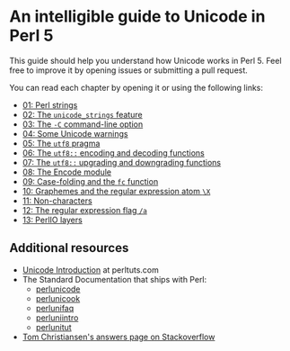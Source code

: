# An intelligible guide to Unicode in Perl 5

This guide should help you understand how Unicode works in Perl 5. Feel free
to improve it by opening issues or submitting a pull request.

You can read each chapter by opening it or using the following links:

* [01: Perl strings](01-Perl-strings.mkdn)
* [02: The `unicode_strings` feature](02-unicode_strings.mkdn)
* [03: The `-C` command-line option](03-dash-C-CLI.mkdn)
* [04: Some Unicode warnings](04-Unicode-warnings.mkdn)
* [05: The `utf8` pragma](05-utf8-pragma.mkdn)
* [06: The `utf8::` encoding and decoding functions](06-encoding-decoding-functions.mkdn)
* [07: The `utf8::` upgrading and downgrading functions](07-upgrading-downgrading-functions.mkdn)
* [08: The Encode module](08-Encode-module.mkdn)
* [09: Case-folding and the `fc` function](09-Case-folding.mkdn)
* [10: Graphemes and the regular expression atom `\X`](10-Graphemes.mkdn)
* [11: Non-characters](11-Non-characters.mkdn)
* [12: The regular expression flag `/a`](12-regular-expression-flag-a.mkdn)
* [13: PerlIO layers](13-perlio-layers.mkdn)

## Additional resources

* [Unicode Introduction](http://dev.perltuts.com/tutorials/unicode-introduction) at perltuts.com
* The Standard Documentation that ships with Perl:
    * [perlunicode](https://metacpan.org/pod/distribution/perl/pod/perlunicode.pod)
    * [perlunicook](https://metacpan.org/pod/distribution/perl/pod/perlunicook.pod)
    * [perlunifaq](https://metacpan.org/pod/distribution/perl/pod/perlunifaq.pod)
    * [perluniintro](https://metacpan.org/pod/distribution/perl/pod/perluniintro.pod)
    * [perlunitut](https://metacpan.org/pod/distribution/perl/pod/perlunitut.pod)
* [Tom Christiansen's answers page on Stackoverflow](http://stackoverflow.com/users/471272/tchrist?tab=answers)
